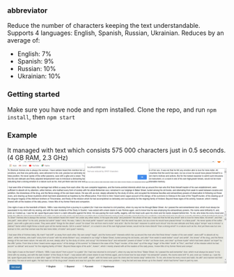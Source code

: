 ### abbreviator
Reduce the number of characters keeping the text understandable. Supports 4 languages: English, Spanish, Russian, Ukrainian.
Reduces by an average of:
- <a>English: 7%</a>
- <a>Spanish: 9%</a>
- <a>Russian: 10%</a>
- <a>Ukrainian: 10%</a>

### Getting started
Make sure you have node and npm installed. Clone the repo, and run `npm install`, then `npm start`

### Example
It managed with text which consists 575 000 characters just in 0.5 seconds. (4 GB RAM, 2.3 GHz)
![Example](https://github.com/dendiod/abbreviator/blob/master/example.PNG)
